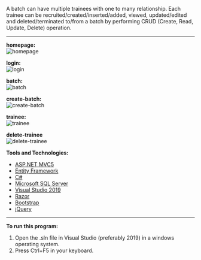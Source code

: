 A batch can have multiple trainees with one to many relationship. Each trainee can be recruited/created/inserted/added, viewed, updated/edited and deleted/terminated to/from a batch by performing CRUD (Create, Read, Update, Delete) operation. 
<hr />

<strong>homepage:</strong>
<br />
![homepage](https://user-images.githubusercontent.com/58094678/140606320-a594b34b-052a-4e4d-8cd0-642433e4d0eb.jpg)
<br />

<strong>login:</strong>
<br />
![login](https://user-images.githubusercontent.com/58094678/140606324-4189909b-dd69-4c08-814d-8d6613bb6a17.jpg)
<br />

<strong>batch:</strong>
<br />
![batch](https://user-images.githubusercontent.com/58094678/140606325-9f84ea5e-79e9-43ca-abd8-096bad7334a5.jpg)
<br />

<strong>create-batch:</strong>
<br />
![create-batch](https://user-images.githubusercontent.com/58094678/140606328-4c562c0d-936c-4f5e-aed8-684c6db92634.jpg)
<br />

<strong>trainee:</strong>
<br />
![trainee](https://user-images.githubusercontent.com/58094678/140606333-878fe3bc-d711-4fb7-ba2a-52334cddafd6.jpg)
<br />

<strong>delete-trainee</strong>
<br />
![delete-trainee](https://user-images.githubusercontent.com/58094678/140606335-6a294657-8565-42c8-bd46-c7413c382004.jpg)
<br />

<strong>Tools and Technologies:</strong> <br />

<ul>
  <li><a href="https://docs.microsoft.com/en-us/aspnet/mvc/overview/getting-started/introduction/getting-started">ASP.NET MVC5</a></li>
  <li><a href="https://docs.microsoft.com/en-us/ef/">Entity Framework</a></li>
  <li><a href="https://docs.microsoft.com/en-us/dotnet/csharp/">C#</a></li>
  <li><a href="https://docs.microsoft.com/en-us/sql/?view=sql-server-ver15">Microsoft SQL Server</a></li>
  <li><a href="https://docs.microsoft.com/en-us/visualstudio/?view=vs-2019">Visual Studio 2019</a></li>
  <li><a href="https://docs.microsoft.com/en-us/aspnet/core/tutorials/razor-pages/?view=aspnetcore-5.0">Razor</a></li>
  <li><a href="https://getbootstrap.com/">Bootstrap</a></li>
  <li><a href="https://jquery.com/">jQuery</a></li>
</ul>
<hr />

<strong>To run this program:</strong>
<br />
1.	Open the .sln file in Visual Studio (preferably 2019) in a windows operating system.
2.	Press Ctrl+F5 in your keyboard.
